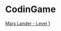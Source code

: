 CodinGame
==========

<a href="https://www.codingame.com/ide/1496313bbece1ddf947fb6d568d6eb228cd98a9">Mars Lander - Level 1</a>
